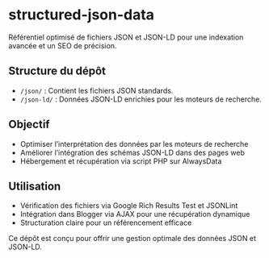 # structured-json-data

Référentiel optimisé de fichiers JSON et JSON-LD pour une indexation avancée et un SEO de précision.  

## Structure du dépôt  
- `/json/` : Contient les fichiers JSON standards.  
- `/json-ld/` : Données JSON-LD enrichies pour les moteurs de recherche.  

## Objectif  
- Optimiser l’interprétation des données par les moteurs de recherche  
- Améliorer l’intégration des schémas JSON-LD dans des pages web  
- Hébergement et récupération via script PHP sur AlwaysData  

## Utilisation  
- Vérification des fichiers via Google Rich Results Test et JSONLint  
- Intégration dans Blogger via AJAX pour une récupération dynamique  
- Structuration claire pour un référencement efficace  

Ce dépôt est conçu pour offrir une gestion optimale des données JSON et JSON-LD.  
